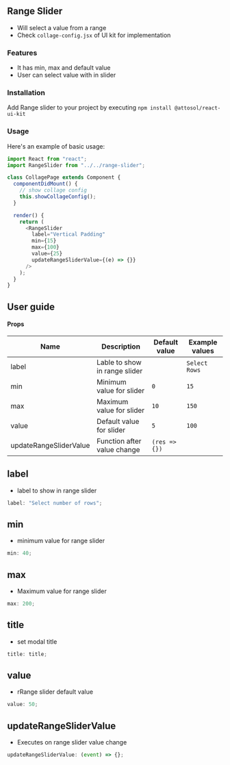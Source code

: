 ## Range Slider

- Will select a value from a range
- Check `collage-config.jsx` of UI kit for implementation

### Features

- It has min, max and default value
- User can select value with in slider

### Installation

Add Range slider to your project by executing `npm install @attosol/react-ui-kit`

### Usage

Here's an example of basic usage:

```js
import React from "react";
import RangeSlider from "../../range-slider";

class CollagePage extends Component {
  componentDidMount() {
    // show collage config
    this.showCollageConfig();
  }

  render() {
    return (
      <RangeSlider
        label="Vertical Padding"
        min={15}
        max={100}
        value={25}
        updateRangeSliderValue={(e) => {}}
      />
    );
  }
}
```

## User guide

#### Props

| Name         | Description                                       | Default value       | Example values      |
| ------------ | ------------------------------------------------- | ------------------- | ------------------- |
| label        | Lable to show in range slider                     |                     | `Select Rows`       |
| min          | Minimum value for slider                          | `0`                 | `15`                |
| max          | Maximum value for slider                          | `10`                | `150`               |
| value        | Default value for slider                          | `5`                 | `100`              |
| updateRangeSliderValue | Function after value change             | `(res => {})`       |                     |

## label

- label to show in range slider

```js
label: "Select number of rows";
```

## min

- minimum value for range slider

```js
min: 40;
```

## max

- Maximum value for range slider

```js
max: 200;
```

## title

- set modal title

```js
title: title;
```

## value

- rRange slider default value

```js
value: 50;
```

## updateRangeSliderValue

- Executes on range slider value change

```js
updateRangeSliderValue: (event) => {};
```
